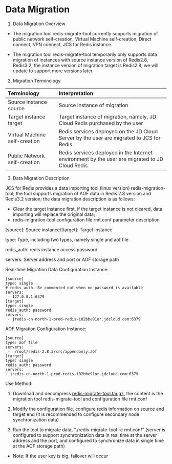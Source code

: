 # Data Migration

1. Data Migration Overview

- The migration tool redis-migrate-tool currently supports migration of public network self-creation, Virtual Machine self-creation, Direct connect, VPN connect, JCS for Redis instance.

- The migration tool redis-migrate-tool temporarily only supports data migration of instances with source instance version of Redis2.8, Redis3.2; the instance version of migration target is Redis2.8; we will update to support more versions later.

2. Migration Terminology

Terminology|Interpretation
:--|:--
Source instance source|Source instance of migration
Target instance target|Target instance of migration, namely, JD Cloud Redis purchased by the user
Virtual Machine self-creation|Redis services deployed on the JD Cloud Server by the user are migrated to JCS for Redis
Public Network self-creation|Redis services deployed in the Internet environment by the user are migrated to JD Cloud Redis

3. Data Migration Description

JCS for Redis provides a data importing tool (linux version) redis-migration-tool; the tool supports migration of AOF data in Redis 2.8 version and Redis3.2 version; the data migration description is as follows:

- Clear the target instance first, if the target instance is not cleared, data importing will replace the original data;
- redis-migration-tool configuration file rmt.conf parameter description

[source]: Source instance/[target]: Target instance

type: Type, including two types, namely single and aof file

redis_auth: redis instance access password

servers: Server address and port or AOF storage path
 
Real-time Migration Data Configuration Instance:
```
[source]
type: single  
# redis_auth: Be commented out when no password is available
servers:
 - 127.0.0.1:6379
[target]
type: single
redis_auth: password
servers:
 - jredis-cn-north-1-prod-redis-i02bbe91or.jdcloud.com:6379
```

 AOF Migration Configuration Instance:
 ```
[source]
type: aof file
servers:
  -  /root/redis-2.8.3/src/appendonly.aof
[target]
type: single
redis_auth: password
servers:
 - jredis-cn-north-1-prod-redis-i02bbe91or.jdcloud.com:6379
```

Use Method:

1. Download and decompress [redis-migrate-tool.tar.gz](https://img1.jcloudcs.com/cms/4c5a2fc3-1dc5-468c-89d5-7d38dbc1a5c720180910162509.gz), the content is the migration tool redis-migrate-tool and configuration file rmt.conf

2. Modify the configuration file, configure redis information on source and target end (it is recommended to configure secondary node synchronization data)

3. Run the tool to migrate data, "./redis-migrate-tool -c rmt.conf" (server is configured to support synchronization data in real time at the server address and the port, and configured to synchronize data in single time at the AOF storage path)
 
- Note: If the user key is big, failover will occur
